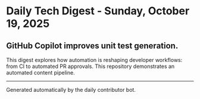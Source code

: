 # Daily Tech Digest - Sunday, October 19, 2025

## GitHub Copilot improves unit test generation.

This digest explores how automation is reshaping developer workflows: from CI to automated PR approvals. This repository demonstrates an automated content pipeline.

---

Generated automatically by the daily contributor bot.